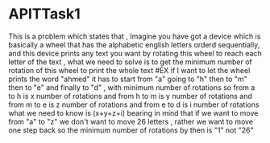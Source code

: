 # APITTask1
This is a problem which states that , 
Imagine you have got a device which is basically a wheel that has the alphabetic english letters orderd sequentially,
and this device prints any text you want by rotating this wheel to reach each letter of the text , what we need to solve is to get 
the minimum number of rotation of this wheel to print the whole text 
#EX
if I want to let the wheel prints the word "ahmed" 
it has to start from "a" going to "h" then to "m" then to "e" and finally to "d"  , with minimum number of rotations 
so from a to h is x number of rotations 
and from h to m is y number of rotations 
and from m to e is z number of rotations 
and from e to d is i number of rotations 
what we need to know is (x+y+z+i) 
bearing in mind that if we want to move from  "a" to "z" we don't want to move 26 letters , rather we want to move one step back so the minimum number of rotations by then is "1" not "26" 
